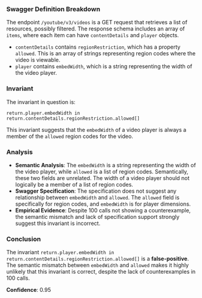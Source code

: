 ### Swagger Definition Breakdown

The endpoint `/youtube/v3/videos` is a GET request that retrieves a list of resources, possibly filtered. The response schema includes an array of `items`, where each item can have `contentDetails` and `player` objects. 

- `contentDetails` contains `regionRestriction`, which has a property `allowed`. This is an array of strings representing region codes where the video is viewable.
- `player` contains `embedWidth`, which is a string representing the width of the video player.

### Invariant

The invariant in question is:

`return.player.embedWidth in return.contentDetails.regionRestriction.allowed[]`

This invariant suggests that the `embedWidth` of a video player is always a member of the `allowed` region codes for the video.

### Analysis

- **Semantic Analysis**: The `embedWidth` is a string representing the width of the video player, while `allowed` is a list of region codes. Semantically, these two fields are unrelated. The width of a video player should not logically be a member of a list of region codes.
- **Swagger Specification**: The specification does not suggest any relationship between `embedWidth` and `allowed`. The `allowed` field is specifically for region codes, and `embedWidth` is for player dimensions.
- **Empirical Evidence**: Despite 100 calls not showing a counterexample, the semantic mismatch and lack of specification support strongly suggest this invariant is incorrect.

### Conclusion

The invariant `return.player.embedWidth in return.contentDetails.regionRestriction.allowed[]` is a **false-positive**. The semantic mismatch between `embedWidth` and `allowed` makes it highly unlikely that this invariant is correct, despite the lack of counterexamples in 100 calls.

**Confidence**: 0.95
